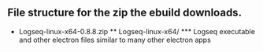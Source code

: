 ## File structure for the zip the ebuild downloads.

* Logseq-linux-x64-0.8.8.zip
** Logseq-linux-x64/
*** Logseq executable and other electron files similar to many other electron apps

